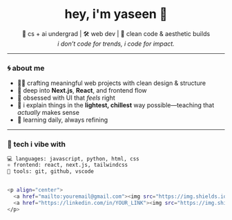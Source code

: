 <h1 align="center">hey, i'm yaseen 👋</h1>
<p align="center">
  🧠 cs + ai undergrad | 🛠️ web dev | 🖤 clean code & aesthetic builds<br />
  <i>i don’t code for trends, i code for impact.</i>
</p>

---

### 🌀 about me

- 🧑‍💻 crafting meaningful web projects with clean design & structure  
- 🚀 deep into **Next.js**, **React**, and frontend flow  
- 🎨 obsessed with UI that *feels* right  
- 🧠 i explain things in the **lightest, chillest** way possible—teaching that *actually* makes sense  
- 🔁 learning daily, always refining  

---

### 🧠 tech i vibe with

```bash
💻 languages: javascript, python, html, css
⚛️ frontend: react, next.js, tailwindcss
🔧 tools: git, github, vscode


<p align="center">
  <a href="mailto:youremail@gmail.com"><img src="https://img.shields.io/badge/gmail-D14836?style=for-the-badge&logo=gmail&logoColor=white"/></a>
  <a href="https://linkedin.com/in/YOUR_LINK"><img src="https://img.shields.io/badge/linkedin-0077B5?style=for-the-badge&logo=linkedin&logoColor=white"/></a>
</p>
